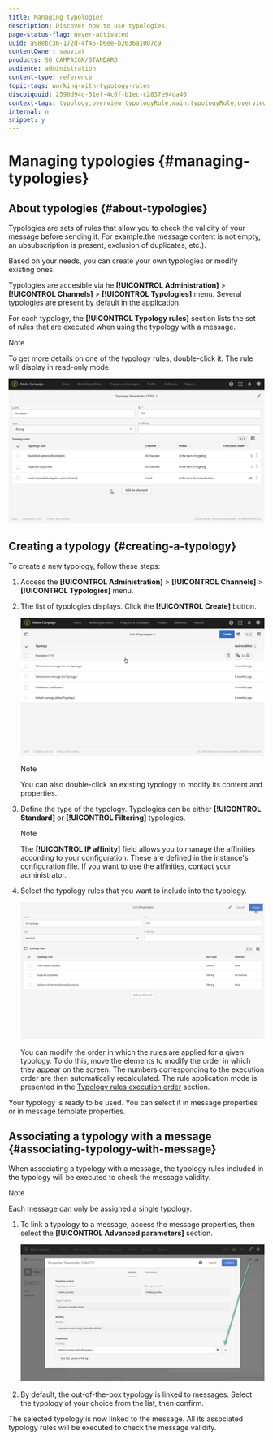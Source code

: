 ```yaml
---
title: Managing typologies
description: Discover how to use typologies.
page-status-flag: never-activated
uuid: a98ebc36-172d-4f46-b6ee-b2636a1007c9
contentOwner: sauviat
products: SG_CAMPAIGN/STANDARD
audience: administration
content-type: reference
topic-tags: working-with-typology-rules
discoiquuid: 2590d94c-51ef-4c0f-b1ec-c2837e94da40
context-tags: typology,overview;typologyRule,main;typologyRule,overview
internal: n
snippet: y
---
```


# Managing typologies {#managing-typologies}

## About typologies {#about-typologies}

Typologies are sets of rules that allow you to check the validity of your message before sending it. For example:the message content is not empty, an ubsubscription is present, exclusion of duplicates, etc.).

Based on your needs, you can create your own typologies or modify existing ones.

Typologies are accesible via he **[!UICONTROL Administration]** > **[!UICONTROL Channels]** > **[!UICONTROL Typologies]** menu. Several typologies are present by default in the application.

For each typology, the **[!UICONTROL Typology rules]** section lists the set of rules that are executed when using the typology with a message.

   >[!NOTE]
   >
   >To get more details on one of the typology rules, double-click it. The rule will display in read-only mode.

![](assets/typology_typo-rule-list.png)

## Creating a typology {#creating-a-typology}

To create a new typology, follow these steps:

1. Access the **[!UICONTROL Administration]** > **[!UICONTROL Channels]** > **[!UICONTROL Typologies]** menu.

1. The list of typologies displays. Click the **[!UICONTROL Create]** button.

   ![](assets/typology_list.png)

   >[!NOTE]
   >
   >You can also double-click an existing typology to modify its content and properties.

1. Define the type of the typology. Typologies can be either **[!UICONTROL Standard]** or **[!UICONTROL Filtering]** typologies.

   >[!NOTE]
   >
   >The **[!UICONTROL IP affinity]** field allows you to manage the affinities according to your configuration. These are defined in the instance's configuration file. If you want to use the affinities, contact your administrator.

1. Select the typology rules that you want to include into the typology.

   ![](assets/typology_addrules.png)

   You can modify the order in which the rules are applied for a given typology. To do this, move the elements to modify the order in which they appear on the screen. The numbers corresponding to the execution order are then automatically recalculated. The rule application mode is presented in the [Typology rules execution order](#typology-rules-execution-order) section.

Your typology is ready to be used. You can select it in message properties or in message template properties.

## Associating a typology with a message {#associating-typology-with-message}

When associating a typology with a message, the typology rules included in the typology will be executed to check the message validity.

>[!NOTE]
>
>Each message can only be assigned a single typology.

1. To link a typology to a message, access the message properties, then select the **[!UICONTROL Advanced parameters]** section.

   ![](assets/typology_message.png)

1. By default, the out-of-the-box typology is linked to messages. Select the typology of your choice from the list, then confirm.

The selected typology is now linked to the message. All its associated typology rules will be executed to check the message validity.
